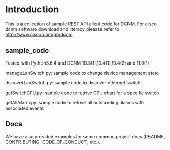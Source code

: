 # Introduction

This is a collection of sample REST API client code for DCNM.
For cisco dcnm software download and literacy pleaase refer to http://www.cisco.com/go/dcnm

## sample_code
Tested with Python3.6.4 and DCNM 10.3(1),10.4(1),10.4(2) and 11.0(1) 

manageLanSwitch.py:   sample code to change device management state

discoverLanSwitch.py: sample code to discover ethernet switch 

getSwitchCPU.py:      sample code to retrive CPU chart for a specific switch

getAllAlarm.py:       sample code to retrive all outstanding alarms with associated events

## Docs

We have also provided examples for some common project docs (README, CONTRIBUTING, CODE_OF_CONDUCT, etc.).


